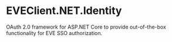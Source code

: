 # EVEClient.NET.Identity
OAuth 2.0 framework for ASP.NET Core to provide out-of-the-box functionality for EVE SSO authorization.
